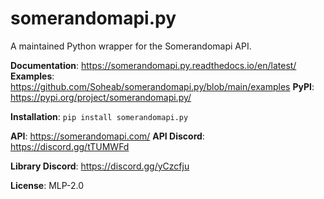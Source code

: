 # somerandomapi.py
A maintained Python wrapper for the Somerandomapi API.

**Documentation**: https://somerandomapi.py.readthedocs.io/en/latest/
**Examples**: https://github.com/Soheab/somerandomapi.py/blob/main/examples
**PyPI**: https://pypi.org/project/somerandomapi.py/

**Installation**: `pip install somerandomapi.py`


**API**: https://somerandomapi.com/
**API Discord**: https://discord.gg/tTUMWFd

**Library Discord**: https://discord.gg/yCzcfju


**License**: MLP-2.0